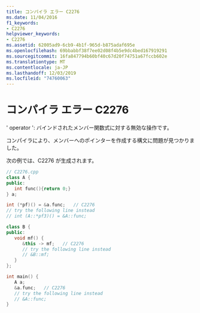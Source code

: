 ```yaml
---
title: コンパイラ エラー C2276
ms.date: 11/04/2016
f1_keywords:
- C2276
helpviewer_keywords:
- C2276
ms.assetid: 62005ad9-6cb9-4b1f-965d-b875adaf695e
ms.openlocfilehash: 69bbabbf38f7ee02d08f4b5e9dc4bed167919291
ms.sourcegitcommit: 16fa847794b60bf40c67d20f74751a67fccb602e
ms.translationtype: MT
ms.contentlocale: ja-JP
ms.lasthandoff: 12/03/2019
ms.locfileid: "74760063"
---
```

# <a name="compiler-error-c2276"></a>コンパイラ エラー C2276

' operator ': バインドされたメンバー関数式に対する無効な操作です。

コンパイラにより、メンバーへのポインターを作成する構文に問題が見つかりました。

次の例では、C2276 が生成されます。

```cpp
// C2276.cpp
class A {
public:
   int func(){return 0;}
} a;

int (*pf)() = &a.func;   // C2276
// try the following line instead
// int (A::*pf3)() = &A::func;

class B {
public:
   void mf() {
      &this -> mf;   // C2276
      // try the following line instead
      // &B::mf;
   }
};

int main() {
   A a;
   &a.func;   // C2276
   // try the following line instead
   // &A::func;
}
```
